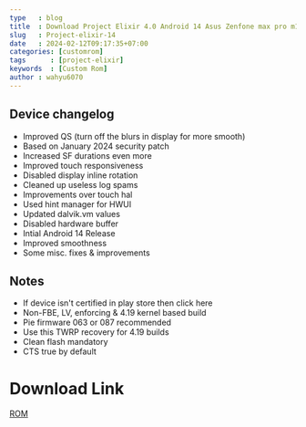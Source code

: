 ```yaml
---
type   : blog
title  : Download Project Elixir 4.0 Android 14 Asus Zenfone max pro m1
slug   : Project-elixir-14
date   : 2024-02-12T09:17:35+07:00
categories: [customrom]
tags      : [project-elixir]
keywords  : [Custom Rom]
author : wahyu6070
---
```



## Device changelog
- Improved QS (turn off the blurs in display for more smooth)
- Based on January 2024 security patch
- Increased SF durations even more
- Improved touch responsiveness
- Disabled display inline rotation
- Cleaned up useless log spams
- Improvements over touch hal
- Used hint manager for HWUI
- Updated dalvik.vm values
- Disabled hardware buffer
- Intial Android 14 Release
- Improved smoothness
- Some misc. fixes & improvements

## Notes
- If device isn't certified in play store then click here
- Non-FBE, LV, enforcing & 4.19 kernel based build
- Pie firmware 063 or 087 recommended
- Use this TWRP recovery for 4.19 builds
- Clean flash mandatory 
- CTS true by default


# Download Link
[ROM](https://www.pling.com/p/1670601/)


